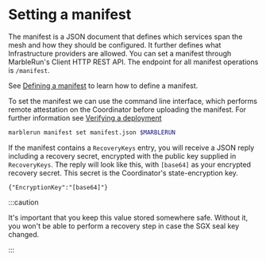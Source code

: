# Setting a manifest

The manifest is a JSON document that defines which services span the mesh and how they should be configured.
It further defines what Infrastructure providers are allowed.
You can set a manifest through MarbleRun's Client HTTP REST API.
The endpoint for all manifest operations is `/manifest`.

See [Defining a manifest](../workflows/define-manifest.md) to learn how to define a manifest.

To set the manifest we can use the command line interface, which performs remote attestation on the Coordinator before uploading the manifest.
For further information see [Verifying a deployment](../workflows/verification.md)

```bash
marblerun manifest set manifest.json $MARBLERUN
```

If the manifest contains a `RecoveryKeys` entry, you will receive a JSON reply including a recovery secret, encrypted with the public key supplied in `RecoveryKeys`. The reply will look like this, with `[base64]` as your encrypted recovery secret.
This secret is the Coordinator's state-encryption key.

`{"EncryptionKey":"[base64]"}`

:::caution

It's important that you keep this value stored somewhere safe. Without it, you won't be able to perform a recovery step in case the SGX seal key changed.

:::
